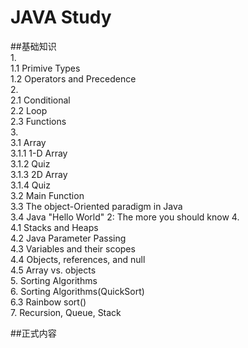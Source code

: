 # JAVA Study
##基础知识  
1.  
1.1 Primive Types    
1.2 Operators and Precedence  
2.  
2.1 Conditional  
2.2 Loop  
2.3 Functions    
3.  
3.1 Array  
3.1.1 1-D Array  
3.1.2 Quiz  
3.1.3 2D Array  
3.1.4 Quiz  
3.2 Main Function  
3.3 The object-Oriented paradigm in Java  
3.4 Java "Hello World" 2: The more you should know
4.  
4.1 Stacks and Heaps  
4.2 Java Parameter Passing  
4.3 Variables and their scopes  
4.4 Objects, references, and null  
4.5 Array vs. objects  
5. Sorting Algorithms  
6. Sorting Algorithms(QuickSort)  
6.3 Rainbow sort()  
7.  Recursion, Queue, Stack








    
##正式内容
